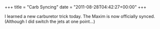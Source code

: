 +++
title = "Carb Syncing"
date = "2011-08-28T04:42:27+00:00"
+++

I learned a new carburetor trick today.  The Maxim is now officially synced. (Although I did switch the jets at one point...)
			